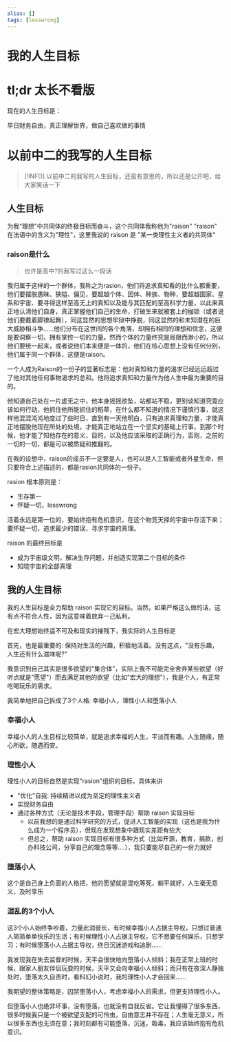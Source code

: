 ```yaml
---
alias: []
tags: [lesswrong]
---
```


# 我的人生目标
# tl;dr 太长不看版

现在的人生目标是：

早日财务自由，真正理解世界，做自己喜欢做的事情

# 以前中二的我写的人生目标

> [!INFO]
> 以前中二的我写的人生目标，还蛮有意思的，所以还是公开吧，给大家笑话一下

## 人生目标
为我"理想"中共同体的终极目标而奋斗，这个共同体我称他为"raison"
"raison" 在法语中的含义为"理性"，这里我说的 raison 是 "某一类理性主义者的共同体"

### raison是什么

> 也许是高中?的我写过这么一段话

我归属于这样的一个群体，我称之为rasion，他们将追求真知看的比什么都重要，他们要摆脱愚昧、狭隘、偏见，要超越个体、团体、种族、物种，要超越国家、星系和宇宙、要寻得这样至高无上的真知以及能与其匹配的至高科学力量，以此来真正地认清他们自身，真正掌握他们自己的生命，打破生来就被套上的枷锁（或者说他们要戴着脚镣起舞），同这显然的思想牢狱中挣脱，同这显然的和未知潜在的巨大威胁相斗争......他们分布在这世间的各个角落，却拥有相同的理想和信念，这便是要洞察一切，拥有掌控一切的力量。然而个体的力量终究是局限而渺小的，所以他们要统一起来，或者说他们本来便是一体的，他们在核心思想上没有任何分别，他们属于同一个群体，这便是raison。

一个人成为Raison的一份子的显著标志是：他对真知和力量的渴求已经远远超过了他对其他任何事物渴求的总和。他将追求真知和力量作为他人生中最为重要的目的。

他知道自己处在一片虚无之中，他本身摇摇欲坠，站都站不稳，更别谈知道究竟应该如何行动，他抓住他所能抓住的稻草，在什么都不知道的情况下谨慎行事，就这样他混混沌沌地度过了些时日，直到有一天他明白，只有追求真理和力量，才能真正地摆脱他现在所处的处境，才能真正地站立在一个坚实的基础上行事，到那个时候，他才能了知他存在的意义，目的，以及他应该采取的正确行为，否则，之前的一切的一切，都是可以被质疑和推翻的。

在我的设想中，raison的成员不一定要是人，也可以是人工智能或者外星生命，但只要符合上述描述的，都是rasion共同体的一份子。

rasion 根本原则是：

- 生存第一
- 怀疑一切，lesswrong

活着永远是第一位的，要始终抱有危机意识，在这个物竞天择的宇宙中存活下来； 要怀疑一切，追求最少的错误，寻求宇宙的真理。

raison 的最终目标是

- 成为宇宙级文明，解决生存问题，并创造实现第二个目标的条件
- 知晓宇宙的全部真理

## 我的人生目标

我的人生目标是全力帮助 raison 实现它的目标。当然，如果严格这么做的话，这有点不符合人性，因为这意味着放弃一己私利。

在宏大理想始终遥不可及和现实的摧残下，我实际的人生目标是

首先，也是最重要的: 保持对生活的兴趣，积极地活着。没有这点，"没有乐趣，人生还有什么滋味呢?"

我意识到自己其实是很多欲望的"集合体"，实际上我不可能完全舍弃某些欲望（好听点就是"愿望"）而去满足其他的欲望（比如"宏大的理想"），我是个人，有正常吃喝玩乐的需求。

我简单地把自己拆成了3个人格: 幸福小人，理性小人和堕落小人

### 幸福小人
幸福小人的人生目标比较简单，就是追求幸福的人生，平淡而有趣。人生随缘，随心所欲，随遇而安。

### 理性小人
理性小人的目标自然是实现"rasion"组织的目标，具体来讲

- "优化"自我: 持续精进以成为坚定的理性主义者
- 实现财务自由
- 通过各种方式（无论是技术手段，管理手段）帮助 raison 实现目标
    - 以前我想的是通过科学研究的方式，促进人工智能的实现（这也是我为什么成为一个程序员），但现在发现想象中跟现实差距有些大
    - 但总之，帮助 raison 实现目标有很多种方式（比如开源，教育，捐款，创办科技公司，分享自己的理念等等....），我只要能尽自己的一份力就好

### 堕落小人
这个是自己身上负面的人格把，他的愿望就是混吃等死，躺平就好，人生毫无意义，及时享乐

### 混乱的3个小人
这3个小人始终争吵着，力量此消彼长，有时候幸福小人占据主导权，只想过普通人简简单单快乐的生活；有时候理性小人占据主导权，它不想要任何娱乐，只想学习；有时候堕落小人占据主导权，终日沉迷游戏和追剧......

我发现我在失去监督的时候，天平会很快地向堕落小人倾斜；我在正常上班的时候，跟家人朋友伴侣玩耍的时候，天平又会向幸福小人倾斜；而只有在夜深人静独处时，堕落太久自责时，看科幻小说时，我的理性小人才会回来......

我期望的整体策略是，囚禁堕落小人，考虑幸福小人的需求，但更支持理性小人。

但堕落小人也绝非坏事，没有堕落，也就没有自我反省。它让我懂得了很多东西，很多时候我只是一个被欲望支配的可怜虫，自由意志并不存在；人生毫无意义，所以很多东西也无须在意；我时刻都有可能堕落，沉迷，吸毒，我应该始终抱有危机意识。

